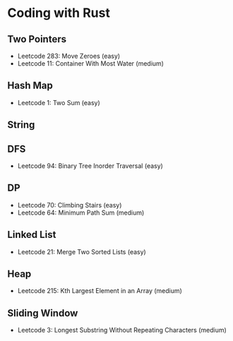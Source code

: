 # Coding with Rust

## Two Pointers

- Leetcode 283: Move Zeroes (easy)
- Leetcode 11: Container With Most Water (medium)

## Hash Map

- Leetcode 1: Two Sum (easy)

## String

## DFS

- Leetcode 94: Binary Tree Inorder Traversal (easy)

## DP

- Leetcode 70: Climbing Stairs (easy)
- Leetcode 64: Minimum Path Sum (medium)

## Linked List

- Leetcode 21: Merge Two Sorted Lists (easy)

## Heap

- Leetcode 215: Kth Largest Element in an Array (medium)

## Sliding Window

- Leetcode 3: Longest Substring Without Repeating Characters (medium)
